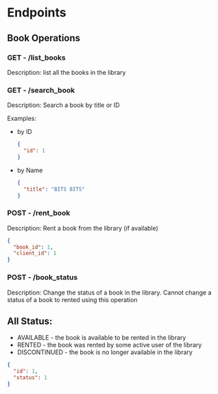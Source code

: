 # Endpoints


## Book Operations

### GET - /list_books

Description: list all the books in the library

### GET - /search_book

Description: Search a book by title or ID

Examples:

- by ID
    ```json
    {
      "id": 1
    }
    ```

- by Name
    ```json
    {
      "title": "BITS BITS"
    }
    ```

### POST - /rent_book

Description: Rent a book from the library (if available)

```json
{
  "book_id": 1,
  "client_id": 1
}
```

### POST - /book_status

Description: Change the status of a book in the library. Cannot change a status of a book
to rented using this operation

All Status: 
- 
- AVAILABLE - the book is available to be rented in the library
- RENTED - the book was rented by some active user of the library
- DISCONTINUED - the book is no longer available in the library

```json
{
  "id": 1,
  "status": 1
}
```
